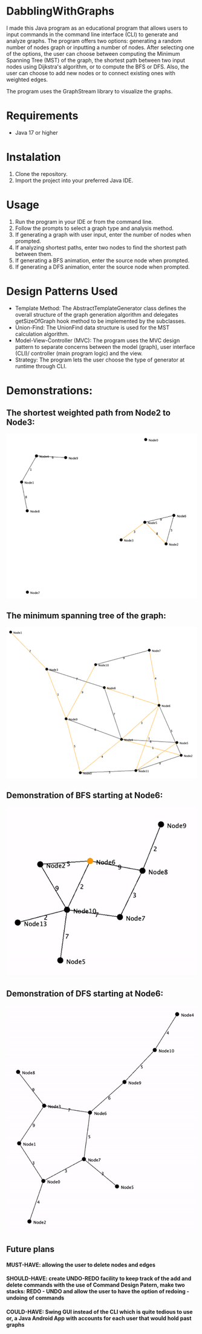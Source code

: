 # DabblingWithGraphs
I made this Java program as an educational program that allows users to input commands in the command line interface (CLI) to generate and analyze graphs. The program offers two options: generating a random number of nodes graph or inputting a number of nodes. After selecting one of the options, the user can choose between computing the Minimum Spanning Tree (MST) of the graph, the shortest path between two input nodes using Dijkstra's algorithm, or to compute the BFS or DFS. Also, the user can choose to add new nodes or to connect existing ones with weighted edges.

The program uses the GraphStream library to visualize the graphs.

# Requirements
* Java 17 or higher

# Instalation
1. Clone the repository.
2. Import the project into your preferred Java IDE.

# Usage
1. Run the program in your IDE or from the command line.
2. Follow the prompts to select a graph type and analysis method.
3. If generating a graph with user input, enter the number of nodes when prompted.
4. If analyzing shortest paths, enter two nodes to find the shortest path between them.
5. If generating a BFS animation, enter the source node when prompted.
6. If generating a DFS animation, enter the source node when prompted.

# Design Patterns Used
* Template Method: The AbstractTemplateGenerator class defines the overall structure of the graph generation algorithm and delegates getSizeOfGraph hook method to be implemented by the subclasses.
* Union-Find: The UnionFind data structure is used for the MST calculation algorithm.
* Model-View-Controller (MVC): The program uses the MVC design pattern to separate concerns between the model (graph), user interface (CLI)/ controller (main program logic) and the view.
* Strategy: The program lets the user choose the type of generator at runtime through CLI.

# Demonstrations:

## The shortest weighted path from Node2 to Node3:
![Dijsktra path](graphing/docs/PATH.png)

## The minimum spanning tree of the graph:
![MST](graphing/docs/MST.png)

## Demonstration of BFS starting at Node6:
![BFS search](graphing/docs/BFS2.gif)

## Demonstration of DFS starting at Node6:
![DFS search](graphing/docs/DFS.gif)

## Future plans
#### MUST-HAVE: allowing the user to delete nodes and edges
#### SHOULD-HAVE: create UNDO-REDO facility to keep track of the add and delete commands with the use of Command Design Patern, make two stacks: REDO - UNDO and allow the user to have the option of redoing - undoing of commands 
#### COULD-HAVE: Swing GUI instead of the CLI which is quite tedious to use or, a Java Android App with accounts for each user that would hold past graphs


